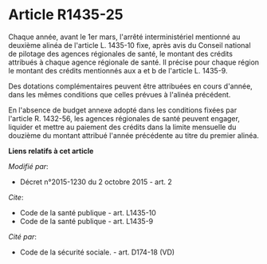 # Article R1435-25

Chaque année, avant le 1er mars, l'arrêté interministériel mentionné au deuxième alinéa de l'article L. 1435-10 fixe, après
avis du Conseil national de pilotage des agences régionales de santé, le montant des crédits attribués à chaque agence
régionale de santé. Il précise pour chaque région le montant des crédits mentionnés aux a et b de l'article L. 1435-9. 

Des dotations complémentaires peuvent être attribuées en cours d'année, dans les mêmes conditions que celles prévues à
l'alinéa précédent.

En l'absence de budget annexe adopté dans les conditions fixées par l'article R. 1432-56, les agences régionales de santé
peuvent engager, liquider et mettre au paiement des crédits dans la limite mensuelle du douzième du montant attribué l'année
précédente au titre du premier alinéa.

**Liens relatifs à cet article**

_Modifié par_:

  - Décret n°2015-1230 du 2 octobre 2015 - art. 2

_Cite_:

  - Code de la santé publique - art. L1435-10
  - Code de la santé publique - art. L1435-9

_Cité par_:

  - Code de la sécurité sociale. - art. D174-18 (VD)
